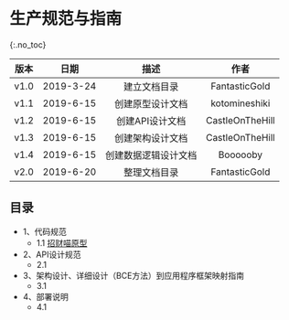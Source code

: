 # 生产规范与指南

{:.no_toc}

| 版本 |   日期    |         描述         |      作者       |
| :--: | :-------: | :------------------: | :-------------: |
| v1.0 | 2019-3-24 |     建立文档目录     |  FantasticGold  |
| v1.1 | 2019-6-15 |   创建原型设计文档   |  kotomineshiki  |
| v1.2 | 2019-6-15 |   创建API设计文档    | CastleOnTheHill |
| v1.3 | 2019-6-15 |   创建架构设计文档   | CastleOnTheHill |
| v1.4 | 2019-6-15 | 创建数据逻辑设计文档 |    Boooooby     |
| v2.0 | 2019-6-20 |     整理文档目录     |  FantasticGold  |

## 目录

- 1、代码规范
  - 1.1 [招财喵原型](https://swsad.github.io/Dashboard/8-生产规范与指南/1.1-招财喵代码规范)
- 2、API设计规范
  - 2.1 
- 3、架构设计、详细设计（BCE方法）到应用程序框架映射指南
  - 3.1 
- 4、部署说明
  - 4.1 